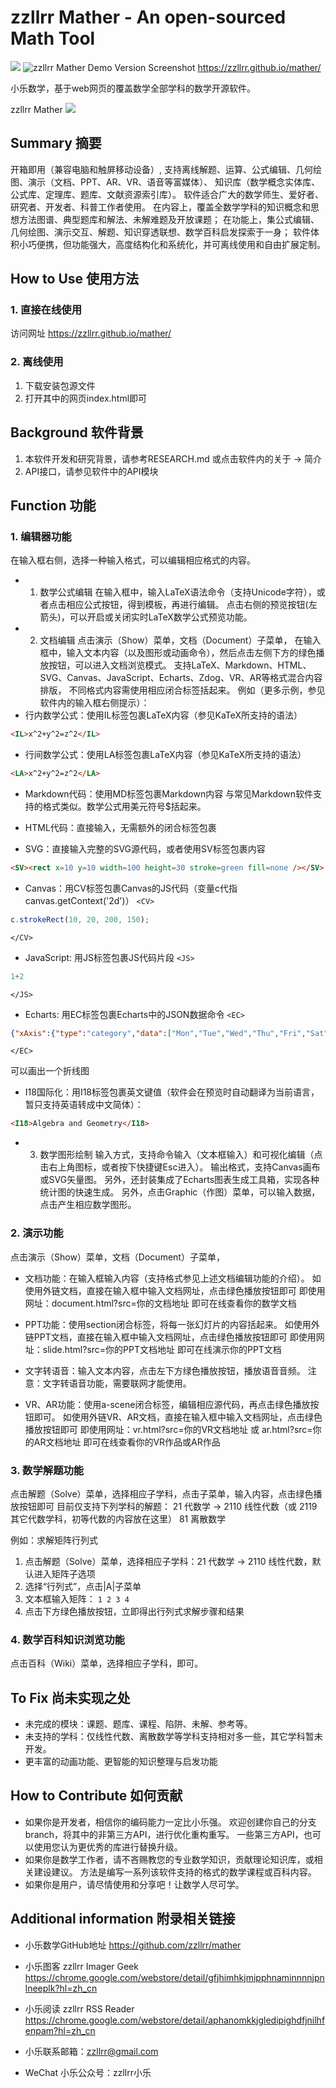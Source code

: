 # zzllrr Mather - An open-sourced Math Tool
![ ](https://img.shields.io/badge/license-MIT-blue)
![zzllrr Mather Demo Version Screenshot](https://github.com/zzllrr/mather/blob/master/img/zzllrr-mather-demo.jpg)
<https://zzllrr.github.io/mather/>

 小乐数学，基于web网页的覆盖数学全部学科的数学开源软件。

zzllrr Mather ![](https://img.shields.io/badge/license-MIT-blue)

## Summary 摘要

开箱即用（兼容电脑和触屏移动设备）,
支持离线解题、运算、公式编辑、几何绘图、演示（文档、PPT、AR、VR、语音等富媒体）、
知识库（数学概念实体库、公式库、定理库、题库、文献资源索引库）。
软件适合广大的数学师生、爱好者、研究者、开发者、科普工作者使用。
在内容上，覆盖全数学学科的知识概念和思想方法图谱、典型题库和解法、未解难题及开放课题；
在功能上，集公式编辑、几何绘图、演示交互、解题、知识穿透联想、数学百科启发探索于一身；
软件体积小巧便携，但功能强大，高度结构化和系统化，并可离线使用和自由扩展定制。

## How to Use 使用方法
### 1. 直接在线使用
访问网址 https://zzllrr.github.io/mather/

### 2. 离线使用
1. 下载安装包源文件
2. 打开其中的网页index.html即可

## Background 软件背景
1. 本软件开发和研究背景，请参考RESEARCH.md 或点击软件内的关于 -> 简介
2. API接口，请参见软件中的API模块

## Function 功能
### 1. 编辑器功能
在输入框右侧，选择一种输入格式，可以编辑相应格式的内容。

- 1. 数学公式编辑
在输入框中，输入LaTeX语法命令（支持Unicode字符），或者点击相应公式按钮，得到模板，再进行编辑。
点击右侧的预览按钮(左箭头)，可以开启或关闭实时LaTeX数学公式预览功能。
- 2. 文档编辑
点击演示（Show）菜单，文档（Document）子菜单，
在输入框中，输入文本内容（以及图形或动画命令），然后点击左侧下方的绿色播放按钮，可以进入文档浏览模式。
支持LaTeX、Markdown、HTML、SVG、Canvas、JavaScript、Echarts、Zdog、VR、AR等格式混合内容排版，
不同格式内容需使用相应闭合标签括起来。
例如（更多示例，参见软件内的输入框右侧提示）：
- 行内数学公式：使用IL标签包裹LaTeX内容（参见KaTeX所支持的语法）
```html
<IL>x^2+y^2=z^2</IL>
 ```

- 行间数学公式：使用LA标签包裹LaTeX内容（参见KaTeX所支持的语法）
```html
<LA>x^2+y^2=z^2</LA>
```

- Markdown代码：使用MD标签包裹Markdown内容
与常见Markdown软件支持的格式类似。数学公式用美元符号$括起来。

- HTML代码：直接输入，无需额外的闭合标签包裹

- SVG：直接输入完整的SVG源代码，或者使用SV标签包裹内容
```html
<SV><rect x=10 y=10 width=100 height=30 stroke=green fill=none /></SV>
```

- Canvas：用CV标签包裹Canvas的JS代码（变量c代指canvas.getContext('2d')）
``` <CV> ```
```js
c.strokeRect(10, 20, 200, 150);
```
``` </CV> ```

- JavaScript: 用JS标签包裹JS代码片段
``` <JS> ```
```js
1+2
```
``` </JS> ```

- Echarts: 用EC标签包裹Echarts中的JSON数据命令
``` <EC> ```
```json
{"xAxis":{"type":"category","data":["Mon","Tue","Wed","Thu","Fri","Sat","Sun"]},"yAxis":{"type":"value"},"series":[{"data":[100,932,901,200,400,600,700],"type":"line"}]}
```
``` </EC> ```

可以画出一个折线图

- I18国际化：用I18标签包裹英文键值（软件会在预览时自动翻译为当前语言，暂只支持英语转成中文简体）：
```html
<I18>Algebra and Geometry</I18>
```


- 3. 数学图形绘制
输入方式，支持命令输入（文本框输入）和可视化编辑（点击右上角图标，或者按下快捷键Esc进入）。
输出格式，支持Canvas画布或SVG矢量图。
另外，还封装集成了Echarts图表生成工具箱，实现各种统计图的快速生成。
另外，点击Graphic（作图）菜单，可以输入数据，点击产生相应数学图形。

### 2. 演示功能
点击演示（Show）菜单，文档（Document）子菜单，

- 文档功能：在输入框输入内容（支持格式参见上述文档编辑功能的介绍）。
如使用外链文档，直接在输入框中输入文档网址，点击绿色播放按钮即可
即使用网址：document.html?src=你的文档地址
即可在线查看你的数学文档

- PPT功能：使用section闭合标签，将每一张幻灯片的内容括起来。
如使用外链PPT文档，直接在输入框中输入文档网址，点击绿色播放按钮即可
即使用网址：slide.html?src=你的PPT文档地址
即可在线演示你的PPT文档

- 文字转语音：输入文本内容，点击左下方绿色播放按钮，播放语音音频。
注意：文字转语音功能，需要联网才能使用。

- VR、AR功能：使用a-scene闭合标签，编辑相应源代码，再点击绿色播放按钮即可。
如使用外链VR、AR文档，直接在输入框中输入文档网址，点击绿色播放按钮即可
即使用网址：vr.html?src=你的VR文档地址 或 ar.html?src=你的AR文档地址 
即可在线查看你的VR作品或AR作品


### 3. 数学解题功能

点击解题（Solve）菜单，选择相应子学科，点击子菜单，输入内容，点击绿色播放按钮即可
目前仅支持下列学科的解题：
21 代数学 -> 2110 线性代数（或 2119 其它代数学科，初等代数的内容放在这里）
81 离散数学

例如：求解矩阵行列式
1. 点击解题（Solve）菜单，选择相应子学科：21 代数学 -> 2110 线性代数，默认进入矩阵子选项
2. 选择“行列式”，点击|A|子菜单
3. 文本框输入矩阵： ```1 2 3 4```
4. 点击下方绿色播放按钮，立即得出行列式求解步骤和结果

### 4. 数学百科知识浏览功能
点击百科（Wiki）菜单，选择相应子学科，即可。

## To Fix 尚未实现之处
- 未完成的模块：课题、题库、课程、陷阱、未解、参考等。
- 未支持的学科：仅线性代数、离散数学等学科支持相对多一些，其它学科暂未开发。
- 更丰富的动画功能、更智能的知识整理与启发功能



## How to Contribute 如何贡献
- 如果你是开发者，相信你的编码能力一定比小乐强。
欢迎创建你自己的分支branch，将其中的非第三方API，进行优化重构重写。
一些第三方API，也可以使用您认为更优秀的库进行替换升级。
- 如果你是数学工作者，请不吝赐教您的专业数学知识，贡献理论知识库，或相关建设建议。
方法是编写一系列该软件支持的格式的数学课程或百科内容。
- 如果你是用户，请尽情使用和分享吧！让数学人尽可学。

## Additional information	附录相关链接

* 小乐数学GitHub地址
https://github.com/zzllrr/mather

* 小乐图客 zzllrr Imager Geek
https://chrome.google.com/webstore/detail/gfjhimhkjmipphnaminnnnjpnlneeplk?hl=zh_cn

* 小乐阅读 zzllrr RSS Reader
https://chrome.google.com/webstore/detail/aphanomkkjgledipighdfjnilhfenpam?hl=zh_cn

* 小乐联系邮箱：zzllrr@gmail.com

* WeChat 小乐公众号：zzllrr小乐
